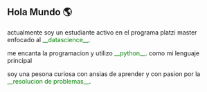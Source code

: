 ## Hola Mundo 🌎

<p>actualmente soy un estudiante activo en el programa platzi master enfocado al <span style="color:green">__datascience__</span>.</p>  
<p>me encanta la programacion y utilizo <span style="color:green">__python__</span>. como mi lenguaje principal</p>  
<p>soy una pesona curiosa con ansias de aprender y con pasion por la <span style="color:green">__resolucion de problemas__</span>.</p>
<!--
**cronozs/cronozs** is a ✨ _special_ ✨ repository because its `README.md` (this file) appears on your GitHub profile.

Here are some ideas to get you started:

- 🔭 I’m currently working on ...
- 🌱 I’m currently learning ...
- 👯 I’m looking to collaborate on ...
- 🤔 I’m looking for help with ...
- 💬 Ask me about ...
- 📫 How to reach me: ...
- 😄 Pronouns: ...
- ⚡ Fun fact: ...
-->
